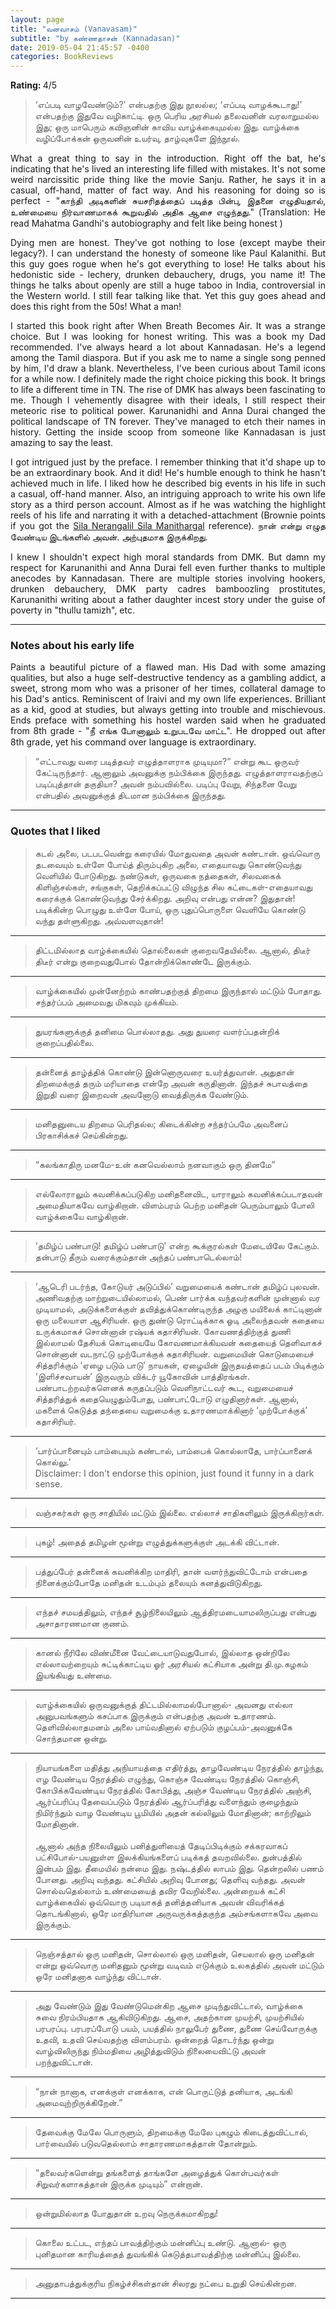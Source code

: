 ```yaml
---
layout: page
title: "வனவாசம் (Vanavasam)" 
subtitle: "by கண்ணதாசன் (Kannadasan)" 
date: 2019-05-04 21:45:57 -0400
categories: BookReviews
---
```


<p align="justify"> <b>Rating: </b> 4/5 </p>

<blockquote> ‘எப்படி வாழவேண்டும்?’ என்பதற்கு இது நூலல்ல; ‘எப்படி வாழக்கூடாது!’ என்பதற்கு இதுவே வழிகாட்டி.
ஒரு பெரிய அரசியல் தலைவனின் வரலாறுமல்ல இது; ஒரு மாபெரும் கவிஞனின் காவிய வாழ்க்கையுமல்ல இது. வாழ்க்கை வழிப்போக்கன் ஒருவனின் உயர்வு, தாழ்வுகளே இந்நூல். </blockquote>

<p align="justify"> What a great thing to say in the introduction. Right off the bat, he's indicating that he's lived an interesting life filled with mistakes. It's not some weird narcissitic pride thing like the movie Sanju. Rather, he says it in a casual, off-hand, matter of fact way. And his reasoning for doing so is perfect - "காந்தி அடிகளின் சுயசரிதத்தைப் படித்த பின்பு, இதனை எழுதியதால், உண்மையை நிர்வாணமாகக் கூறுவதில் அதிக ஆசை எழுந்தது." (Translation: He read Mahatma Gandhi's autobiography and felt like being honest )  </p>

<p align="justify"> Dying men are honest. They've got nothing to lose (except maybe their legacy?). I can understand the honesty of someone like Paul Kalanithi. But this guy goes rogue when he's got everything to lose! He talks about his hedonistic side - lechery, drunken debauchery, drugs, you name it! The things he talks about openly are still a huge taboo in India, controversial in the Western world. I still fear talking like that. Yet this guy goes ahead and does this right from the 50s! What a man!  </p>

<p align="justify"> I started this book right after When Breath Becomes Air. It was a strange choice. But I was looking for honest writing. This was a book my Dad recommended. I've always heard a lot about Kannadasan. He's a legend among the Tamil diaspora. But if you ask me to name a single song penned by him, I'd draw a blank. Nevertheless, I've been curious about Tamil icons for a while now. I definitely made the right choice picking this book. It brings to life a different time in TN. The rise of DMK has always been fascinating to me. Though I vehemently disagree with their ideals, I still respect their meteoric rise to political power. Karunanidhi and Anna Durai changed the political landscape of TN forever. They've managed to etch their names in history. Getting the inside scoop from someone like Kannadasan is just amazing to say the least.  </p>

<p align="justify"> I got intrigued just by the preface. I remember thinking that it'd shape up to be an extraordinary book. And it did! He's humble enough to think he hasn't achieved much in life. I liked how he described big events in his life in such a casual, off-hand manner. Also, an intriguing approach to write his own life story as a third person account. Almost as if he was watching the highlight reels of his life and narrating it with a detached-attachment (Brownie points if you got the <a href="https://en.wikipedia.org/wiki/Sila_Nerangalil_Sila_Manithargal">Sila Nerangalil Sila Manithargal</a> reference). நான் என்று எழுத வேண்டிய இடங்களில் அவன். அற்புதமாக இருக்கிறது.   </p>

<p align="justify"> I knew I shouldn't expect high moral standards from DMK. But damn my respect for Karunanithi and Anna Durai fell even further thanks to multiple anecodes by Kannadasan. There are multiple stories involving hookers, drunken debauchery, DMK party cadres bamboozling prostitutes, Karunanithi writing about a father daughter incest story under the guise of poverty in "thullu tamizh", etc. <p align="justify"> 

<!-- ----------------------------------------------------------------------------------------------------------------- -->
<hr class="major" />
<!-- ----------------------------------------------------------------------------------------------------------------- -->

<h3> Notes about his early life </h3>
   
<p align="justify"> Paints a beautiful picture of a flawed man. His Dad with some amazing qualities, but also a huge self-destructive tendency as a gambling addict, a sweet, strong mom who was a prisoner of her times, collateral damage to his Dad's antics. Reminiscent of Iraivi and my own life experiences. Brilliant as a kid, good at studies, but always getting into trouble and mischievous. Ends preface with something his hostel warden said when he graduated from 8th grade - "நீ எங்க போனாலும் உறுபடவே மாட்ட". He dropped out after 8th grade, yet his command over language is extraordinary. </p>

<blockquote> “எட்டாவது வரை படித்தவர் எழுத்தாளராக முடியுமா?” என்று கூட ஒருவர் கேட்டிருந்தார். ஆனாலும் அவனுக்கு நம்பிக்கை இருந்தது. எழுத்தாளராவதற்குப் படிப்புத்தான் தகுதியா? அவன் நம்பவில்லை. படிப்பு வேறு, சிந்தனை வேறு என்பதில் அவனுக்குத் திடமான நம்பிக்கை இருந்தது. </blockquote>

<p align="justify">  </p>

<!-- ----------------------------------------------------------------------------------------------------------------- -->
<hr class="major" />
<!-- ----------------------------------------------------------------------------------------------------------------- -->

<h3> Quotes that I liked </h3>

<blockquote> கடல் அலை, படபடவென்று கரையில் மோதுவதை அவன் கண்டான். ஒவ்வொரு தடவையும் உள்ளே போய்த் திரும்புகிற அலை, எதையாவது கொண்டுவந்து வெளியில் போடுகிறது. நண்டுகள், ஒருவகை நத்தைகள், சிலவகைக் கிளிஞ்சல்கள், சங்குகள், தெறிக்கப்பட்டு விழுந்த சில கட்டைகள்-எதையாவது கரைக்குக் கொண்டுவந்து சேர்க்கிறது. அறிவு என்பது என்ன? இதுதான்! படிக்கின்ற பொழுது உள்ளே போய், ஒரு புதுப்பொருளை வெளியே கொண்டு வந்து தள்ளுகிறது. அவ்வளவுதான்! </blockquote>

<!-- ----------------------------------------------------------------------------------------------------------------- -->
<hr class="major" />
<!-- ----------------------------------------------------------------------------------------------------------------- -->

<blockquote> திட்டமில்லாத வாழ்க்கையில் தொல்லைகள் குறைவதேயில்லை. ஆனால், திடீர் திடீர் என்று குறைவதுபோல் தோன்றிக்கொண்டே இருக்கும். </blockquote>

<!-- ----------------------------------------------------------------------------------------------------------------- -->
<hr class="major" />
<!-- ----------------------------------------------------------------------------------------------------------------- -->

<blockquote> வாழ்க்கையில் முன்னேற்றம் காண்பதற்குத் திறமை இருந்தால் மட்டும் போதாது. சந்தர்ப்பம் அமைவது மிகவும் முக்கியம். </blockquote>

<!-- ----------------------------------------------------------------------------------------------------------------- -->
<hr class="major" />
<!-- ----------------------------------------------------------------------------------------------------------------- -->
  
<blockquote> துயரங்களுக்குத் தனிமை பொல்லாதது. அது துயரை வளர்ப்பதன்றிக் குறைப்பதில்லை. </blockquote>

<!-- ----------------------------------------------------------------------------------------------------------------- -->
<hr class="major" />
<!-- ----------------------------------------------------------------------------------------------------------------- -->
  
<blockquote> தன்னைத் தாழ்த்திக் கொண்டு இன்னொருவரை உயர்த்துவான். அதுதான் திறமைக்குத் தரும் மரியாதை என்றே அவன் கருதினான். இந்தச் சுபாவத்தை இறுதி வரை இறைவன் அவனோடு வைத்திருக்க வேண்டும். </blockquote>
  
<!-- ----------------------------------------------------------------------------------------------------------------- -->
<hr class="major" />
<!-- ----------------------------------------------------------------------------------------------------------------- -->
    
<blockquote> மனிதனுடைய திறமை பெரிதல்ல; கிடைக்கின்ற சந்தர்ப்பமே அவனைப் பிரகாசிக்கச் செய்கின்றது. </blockquote>

<!-- ----------------------------------------------------------------------------------------------------------------- -->
<hr class="major" />
<!-- ----------------------------------------------------------------------------------------------------------------- -->
  
<blockquote> “கலங்காதிரு மனமே-உன் கனவெல்லாம் நனவாகும் ஒரு தினமே” </blockquote>

<!-- ----------------------------------------------------------------------------------------------------------------- -->
<hr class="major" />
<!-- ----------------------------------------------------------------------------------------------------------------- -->
  
<blockquote> எல்லோராலும் கவனிக்கப்படுகிற மனிதனைவிட, யாராலும் கவனிக்கப்படாதவன் அமைதியாகவே வாழ்கிறான். விளம்பரம் பெற்ற மனிதன் பெரும்பாலும் போலி வாழ்க்கையே வாழ்கிறான். </blockquote>

<!-- ----------------------------------------------------------------------------------------------------------------- -->
<hr class="major" />
<!-- ----------------------------------------------------------------------------------------------------------------- -->
  
<blockquote> ‘தமிழ்ப் பண்பாடு! தமிழ்ப் பண்பாடு’ என்ற கூக்குரல்கள் மேடையிலே கேட்கும். தன்பாடு தீரும் வரைக்கும்தான் அந்தப் பண்பாடெல்லாம்! </blockquote>

<!-- ----------------------------------------------------------------------------------------------------------------- -->
<hr class="major" />
<!-- ----------------------------------------------------------------------------------------------------------------- -->
  
<blockquote> ‘ஆடெரி படர்ந்த, கோடுயர் அடுப்பில்’ வறுமையைக் கண்டான் தமிழ்ப் புலவன். அணிவதற்கு மாற்றுடையில்லாமல், பெண் பார்க்க வந்தவர்களின் முன்னால் வர முடியாமல், அடுக்களைக்குள் தவித்துக்கொண்டிருந்த அழகு மயிலைக் காட்டினான் ஒரு மலையாள ஆசிரியன். ஒரு துண்டு ரொட்டிக்காக ஓடி அலைந்தவன் கதையை உருக்கமாகச் சொன்னான் ரஷ்யக் கதாசிரியன். கோவணத்திற்குத் துணி இல்லாமல் தேசியக் கொடியையே கோவணமாக்கியவன் கதையைத் தெளிவாகச் சொன்னான் வடநாட்டு முற்போக்குக் கதாசிரியன். வறுமையின் கொடுமையைச் சித்தரிக்கும் ‘ஏழை படும் பாடு’ நாயகன், ஏழையின் இருதயத்தைப் படம் பிடிக்கும் ‘இளிச்சவாயன்’ இருவரும் விக்டர் யூகோவின் பாத்திரங்கள். பண்பாடற்றவர்களெனக் கருதப்படும் வெளிநாட்டவர் கூட, வறுமையைச் சித்தரித்துக் கதையெழுதும்போது, பண்பாட்டோடு எழுதினார்கள். ஆனால், மகளைக் கெடுத்த தந்தையை வறுமைக்கு உதாரணமாக்கினார் ‘முற்போக்குக்’ கதாசிரியர். </blockquote>

<!-- ----------------------------------------------------------------------------------------------------------------- -->
<hr class="major" />
<!-- ----------------------------------------------------------------------------------------------------------------- -->

<blockquote> ‘பார்ப்பானையும் பாம்பையும் கண்டால், பாம்பைக் கொல்லாதே, பார்ப்பானைக் கொல்லு.’ <br> Disclaimer: I don't endorse this opinion, just found it funny in a dark sense. </blockquote>

<!-- ----------------------------------------------------------------------------------------------------------------- -->
<hr class="major" />
<!-- ----------------------------------------------------------------------------------------------------------------- -->
  
<blockquote> வஞ்சகர்கள் ஒரு சாதியில் மட்டும் இல்லை. எல்லாச் சாதிகளிலும் இருக்கிறார்கள். </blockquote>

<!-- ----------------------------------------------------------------------------------------------------------------- -->
<hr class="major" />
<!-- ----------------------------------------------------------------------------------------------------------------- -->
  
<blockquote> புகழ்! அதைத் தமிழன் மூன்று எழுத்துக்களுக்குள் அடக்கி விட்டான். </blockquote>

<!-- ----------------------------------------------------------------------------------------------------------------- -->
<hr class="major" />
<!-- ----------------------------------------------------------------------------------------------------------------- -->
  
<blockquote> பத்துப்பேர் தன்னைக் கவனிக்கிற மாதிரி, தான் வளர்ந்துவிட்டோம் என்பதை நினைக்கும்போதே மனிதன் உடம்பும் தலையும் கனத்துவிடுகிறது. </blockquote>

<!-- ----------------------------------------------------------------------------------------------------------------- -->
<hr class="major" />
<!-- ----------------------------------------------------------------------------------------------------------------- -->
  
<blockquote> எந்தச் சமயத்திலும், எந்தச் சூழ்நிலையிலும் ஆத்திரமடையாமலிருப்பது என்பது அசாதாரணமான குணம். </blockquote>

<!-- ----------------------------------------------------------------------------------------------------------------- -->
<hr class="major" />
<!-- ----------------------------------------------------------------------------------------------------------------- -->
  
<blockquote> கானல் நீரிலே விண்மீனை வேட்டையாடுவதுபோல், இல்லாத ஒன்றிலே எல்லாவற்றையும் சுட்டிக்காட்டிய ஓர் அரசியல் கட்சியாக அன்று தி.மு.கழகம் இயங்கியது உண்மை. </blockquote>

<!-- ----------------------------------------------------------------------------------------------------------------- -->
<hr class="major" />
<!-- ----------------------------------------------------------------------------------------------------------------- -->
  
<blockquote> வாழ்க்கையில் ஒருவனுக்குத் திட்டமில்லாமல்போனால்- அவனது எல்லா அனுபவங்களும் கசப்பாக இருக்கும் என்பதற்கு அவன் உதாரணம். தெளிவில்லாதமனம் அலை பாய்வதினால் ஏற்படும் குழப்பம்-அவனுக்கே சொந்தமான ஒன்று. </blockquote>

<!-- ----------------------------------------------------------------------------------------------------------------- -->
<hr class="major" />
<!-- ----------------------------------------------------------------------------------------------------------------- -->
  
<blockquote> நியாயங்களை மதித்து அநியாயத்தை எதிர்த்து, தாழவேண்டிய நேரத்தில் தாழ்ந்து, எழ வேண்டிய நேரத்தில் எழுந்து, கொஞ்ச வேண்டிய நேரத்தில் கொஞ்சி, கோபிக்கவேண்டிய நேரத்தில் கோபித்து, அஞ்ச வேண்டிய நேரத்தில் அஞ்சி, ஆர்ப்பரிப்பு தேவைப்படும் நேரத்தில் ஆர்ப்பரித்து வளைந்தும் குழைந்தும் நிமிர்ந்தும் வாழ வேண்டிய பூமியில் அதன் கல்லிலும் மோதினான்; காற்றிலும் மோதினான். 
<br> <br>
ஆனால் அந்த நிலையிலும் பனித்துளியைத் தேடிப்பிடிக்கும் சக்கரவாகப் பட்சிபோல்-பயனுள்ள இலக்கியங்களைப் படிக்கத் தவறவில்லை. துன்பத்தில் இன்பம் இது. தீமையில் நன்மை இது. நஷ்டத்தில் லாபம் இது. தென்றலில் பணம் போனது. அறிவு வந்தது. கட்சியில் அறிவு போனது; தெளிவு வந்தது. அவன் சொல்வதெல்லாம் உண்மையைத் தவிர வேறில்லை. அன்றையக் கட்சி வாழ்க்கையில் ஒவ்வொரு படியாகத் தனித்தனியாக அவன் விவரிக்கத் தொடங்கினால், ஒரே மாதிரியான அருவருக்கத்தகுந்த அம்சங்களாகவே அவை இருக்கும்.
</blockquote>

<!-- ----------------------------------------------------------------------------------------------------------------- -->
<hr class="major" />
<!-- ----------------------------------------------------------------------------------------------------------------- -->
  
<blockquote> நெஞ்சத்தால் ஒரு மனிதன், சொல்லால் ஒரு மனிதன், செயலால் ஒரு மனிதன் என்று ஒவ்வொரு மனிதனும் மூன்று வடிவம் எடுக்கும் உலகத்தில் அவன் மட்டும் ஒரே மனிதனாக வாழ்ந்து விட்டான். </blockquote>

<!-- ----------------------------------------------------------------------------------------------------------------- -->
<hr class="major" />
<!-- ----------------------------------------------------------------------------------------------------------------- -->
  
<blockquote> அது வேண்டும் இது வேண்டுமென்கிற ஆசை முடிந்துவிட்டால், வாழ்க்கை சுவை நிரம்பியதாக ஆகிவிடுகிறது. ஆசை, அதற்கான முயற்சி, முயற்சியில் பரபரப்பு. பரபரப்போடு பயம், பயத்தில் நாலுபேர் துணை, துணை செய்வோருக்கு உதவி, உதவி செய்வதற்கு விளம்பரம். ஒன்றைத் தொடர்ந்து ஒன்று வாழ்விலிருந்து நிம்மதியை அழித்துவிடும் நிலையைவிட்டு அவன் பறந்துவிட்டான். </blockquote>

<!-- ----------------------------------------------------------------------------------------------------------------- -->
<hr class="major" />
<!-- ----------------------------------------------------------------------------------------------------------------- -->
  
<blockquote> “நான் நானாக, எனக்குள் எனக்காக, என் பொருட்டுத் தனியாக, அடங்கி அமைவுற்றிருக்கிறேன்.” </blockquote>

<!-- ----------------------------------------------------------------------------------------------------------------- -->
<hr class="major" />
<!-- ----------------------------------------------------------------------------------------------------------------- -->
  
<blockquote> தேவைக்கு மேலே பொருளும், திறமைக்கு மேலே புகழும் கிடைத்துவிட்டால், பார்வையில் படுவதெல்லாம் சாதாரணமாகத்தான் தோன்றும். </blockquote>

<!-- ----------------------------------------------------------------------------------------------------------------- -->
<hr class="major" />
<!-- ----------------------------------------------------------------------------------------------------------------- -->
  
<blockquote> “தலைவர்களென்று தங்களைத் தாங்களே அழைத்துக் கொள்பவர்கள் சிறுவர்களாகத்தான் இருக்க முடியும்” என்றான். </blockquote>

<!-- ----------------------------------------------------------------------------------------------------------------- -->
<hr class="major" />
<!-- ----------------------------------------------------------------------------------------------------------------- -->
  
<blockquote> ஒன்றுமில்லாத போதுதான் உறவு நெருக்கமாகிறது! </blockquote>

<!-- ----------------------------------------------------------------------------------------------------------------- -->
<hr class="major" />
<!-- ----------------------------------------------------------------------------------------------------------------- -->
  
<blockquote> கொலை உட்பட, எந்தப் பாவத்திற்கும் மன்னிப்பு உண்டு. ஆனால்- ஒரு புனிதமான காரியத்தைத் துவங்கிக் கெடுத்தபாவத்திற்கு மன்னிப்பு இல்லை. </blockquote>

<!-- ----------------------------------------------------------------------------------------------------------------- -->
<hr class="major" />
<!-- ----------------------------------------------------------------------------------------------------------------- -->
  
<blockquote> அனுதாபத்துக்குரிய நிகழ்ச்சிகள்தான் சிலரது நட்பை உறுதி செய்கின்றன. </blockquote>

<!-- ----------------------------------------------------------------------------------------------------------------- -->
<hr class="major" />
<!-- ----------------------------------------------------------------------------------------------------------------- -->
